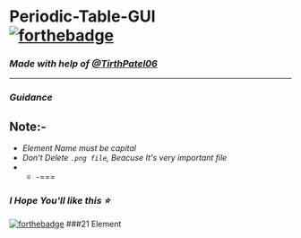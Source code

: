 # Periodic-Table-GUI <br>[![forthebadge ](https://forthebadge.com/images/badges/made-with-python.svg)](https://forthebadge.com)
### *Made with help of [@TirthPatel06](https://github.com/TirthPatel06)*
- - -
### *Guidance*
## Note:-
- *Element Name must be capital*
- *Don't Delete `.png file`, Beacuse It's very important file*
- - -===
### *I Hope You'll like this :star:*
[![forthebadge](https://forthebadge.com/images/badges/built-with-love.svg)](https://forthebadge.com)
###21 Element
